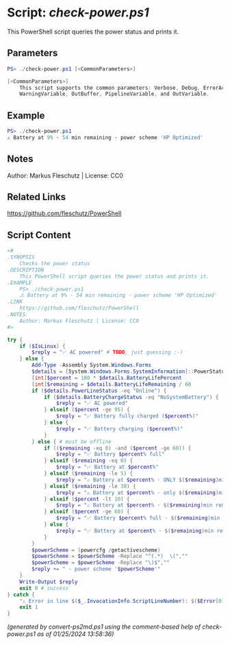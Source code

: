 Script: *check-power.ps1*
========================

This PowerShell script queries the power status and prints it.

Parameters
----------
```powershell
PS> ./check-power.ps1 [<CommonParameters>]

[<CommonParameters>]
    This script supports the common parameters: Verbose, Debug, ErrorAction, ErrorVariable, WarningAction, 
    WarningVariable, OutBuffer, PipelineVariable, and OutVariable.
```

Example
-------
```powershell
PS> ./check-power.ps1
⚠️ Battery at 9% · 54 min remaining · power scheme 'HP Optimized'

```

Notes
-----
Author: Markus Fleschutz | License: CC0

Related Links
-------------
https://github.com/fleschutz/PowerShell

Script Content
--------------
```powershell
<#
.SYNOPSIS
	Checks the power status
.DESCRIPTION
	This PowerShell script queries the power status and prints it.
.EXAMPLE
	PS> ./check-power.ps1
	⚠️ Battery at 9% · 54 min remaining · power scheme 'HP Optimized' 
.LINK
	https://github.com/fleschutz/PowerShell
.NOTES
	Author: Markus Fleschutz | License: CC0
#>

try {
	if ($IsLinux) {
		$reply = "✅ AC powered" # TODO, just guessing :-)
	} else {
		Add-Type -Assembly System.Windows.Forms
		$details = [System.Windows.Forms.SystemInformation]::PowerStatus
		[int]$percent = 100 * $details.BatteryLifePercent
		[int]$remaining = $details.BatteryLifeRemaining / 60
		if ($details.PowerLineStatus -eq "Online") {
			if ($details.BatteryChargeStatus -eq "NoSystemBattery") {
				$reply = "✅ AC powered"
			} elseif ($percent -ge 95) {
				$reply = "✅ Battery fully charged ($percent%)"
			} else {
				$reply = "✅ Battery charging ($percent%)"
			}
		} else { # must be offline
			if (($remaining -eq 0) -and ($percent -ge 60)) {
				$reply = "✅ Battery $percent% full"
			} elseif ($remaining -eq 0) {
				$reply = "✅ Battery at $percent%"
			} elseif ($remaining -le 5) {
				$reply = "⚠️ Battery at $percent% · ONLY $($remaining)min remaining"
			} elseif ($remaining -le 30) {
				$reply = "⚠️ Battery at $percent% · only $($remaining)min remaining"
			} elseif ($percent -lt 10) {
				$reply = "⚠️ Battery at $percent% · $($remaining)min remaining"
			} elseif ($percent -ge 60) {
				$reply = "✅ Battery $percent% full · $($remaining)min remaining"
			} else {
				$reply = "✅ Battery at $percent% · $($remaining)min remaining"
			}
		}
		$powerScheme = (powercfg /getactivescheme)
		$powerScheme = $powerScheme -Replace "^(.*)  \(",""
		$powerScheme = $powerScheme -Replace "\)$",""
		$reply += " · power scheme '$powerScheme'"
	}
	Write-Output $reply
	exit 0 # success
} catch {
	"⚠️ Error in line $($_.InvocationInfo.ScriptLineNumber): $($Error[0])"
	exit 1
}
```

*(generated by convert-ps2md.ps1 using the comment-based help of check-power.ps1 as of 01/25/2024 13:58:36)*
